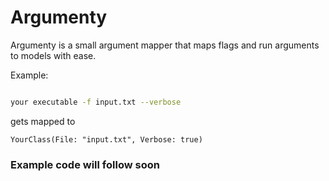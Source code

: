 # Argumenty

Argumenty is a small argument mapper that maps flags and run arguments to models with ease.

Example: 

```sh

your executable -f input.txt --verbose

```
gets mapped to

```
YourClass(File: "input.txt", Verbose: true)
```

### Example code will follow soon
